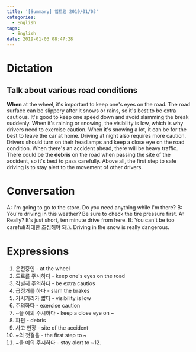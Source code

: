 ```yaml
---
title: '[Summary] 입트영 2019/01/03'
categories:
  - English
tags:
  - English
date: 2019-01-03 08:47:28
---
```


# Dictation

## Talk about various road conditions

**When** at the wheel, it's important to keep one's eyes on the road. The road surface can be slippery after it snows or rains, so it's best to be extra cautious. It's good to keep one speed down and avoid slamming the break suddenly. When it's raining or snowing, the visibility is low, which is why drivers need to exercise caution. When it's snowing a lot, it can be for the best to leave the car at home. Driving at night also requires more caution. Drivers should turn on their headlamps and keep a close eye on the road condition. When there's an accident ahead, there will be heavy traffic. There could be the **debris** on the road when passing the site of the accident, so it's best to pass carefully. Above all, the first step to safe driving is to stay alert to the movement of other drivers.

# Conversation

A: I'm going to go to the store. Do you need anything while I'm there?
B: You're driving in this weather? Be sure to check the tire pressure first.
A: Really? It's just short, ten minute drive from here.
B: You can't be too careful(최대한 조심해야 돼.). Driving in the snow is really dangerous.


# Expressions

1. 운전중인 - at the wheel
2. 도로를 주시하다 - keep one's eyes on the road
3. 각별히 주의하다 - be extra cautios
4. 급정거를 하다 - slam the brakes
5. 가시거리가 짧다 - visibility is low
6. 주의하다 - exercise caution
7. ~을 예의 주시하다 - keep a close eye on ~
8. 파편 - debris
9. 사고 현장 - site of the accident
10. ~의 첫걸음 - the first step to ~
11. ~을 예의 주시하다 - stay alert to ~12.